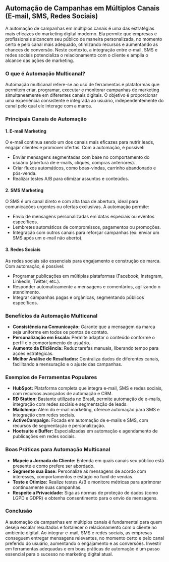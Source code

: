 
## Automação de Campanhas em Múltiplos Canais (E-mail, SMS, Redes Sociais)

A automação de campanhas em múltiplos canais é uma das estratégias mais eficazes do marketing digital moderno. Ela permite que empresas e profissionais alcancem seu público de maneira personalizada, no momento certo e pelo canal mais adequado, otimizando recursos e aumentando as chances de conversão. Neste contexto, a integração entre e-mail, SMS e redes sociais potencializa o relacionamento com o cliente e amplia o alcance das ações de marketing.

### O que é Automação Multicanal?

Automação multicanal refere-se ao uso de ferramentas e plataformas que permitem criar, programar, executar e monitorar campanhas de marketing simultaneamente em diferentes canais digitais. O objetivo é proporcionar uma experiência consistente e integrada ao usuário, independentemente do canal pelo qual ele interage com a marca.

### Principais Canais de Automação

#### 1. **E-mail Marketing**
O e-mail continua sendo um dos canais mais eficazes para nutrir leads, engajar clientes e promover ofertas. Com a automação, é possível:
- Enviar mensagens segmentadas com base no comportamento do usuário (abertura de e-mails, cliques, compras anteriores).
- Criar fluxos automáticos, como boas-vindas, carrinho abandonado e pós-venda.
- Realizar testes A/B para otimizar assuntos e conteúdos.

#### 2. **SMS Marketing**
O SMS é um canal direto e com alta taxa de abertura, ideal para comunicações urgentes ou ofertas exclusivas. A automação permite:
- Envio de mensagens personalizadas em datas especiais ou eventos específicos.
- Lembretes automáticos de compromissos, pagamentos ou promoções.
- Integração com outros canais para reforçar campanhas (ex: enviar um SMS após um e-mail não aberto).

#### 3. **Redes Sociais**
As redes sociais são essenciais para engajamento e construção de marca. Com automação, é possível:
- Programar publicações em múltiplas plataformas (Facebook, Instagram, LinkedIn, Twitter, etc.).
- Responder automaticamente a mensagens e comentários, agilizando o atendimento.
- Integrar campanhas pagas e orgânicas, segmentando públicos específicos.

### Benefícios da Automação Multicanal

- **Consistência na Comunicação:** Garante que a mensagem da marca seja uniforme em todos os pontos de contato.
- **Personalização em Escala:** Permite adaptar o conteúdo conforme o perfil e o comportamento do usuário.
- **Aumento da Eficiência:** Reduz tarefas manuais, liberando tempo para ações estratégicas.
- **Melhor Análise de Resultados:** Centraliza dados de diferentes canais, facilitando a mensuração e o ajuste das campanhas.

### Exemplos de Ferramentas Populares

- **HubSpot:** Plataforma completa que integra e-mail, SMS e redes sociais, com recursos avançados de automação e CRM.
- **RD Station:** Bastante utilizada no Brasil, permite automação de e-mails, integração com redes sociais e segmentação de leads.
- **Mailchimp:** Além do e-mail marketing, oferece automação para SMS e integração com redes sociais.
- **ActiveCampaign:** Focada em automação de e-mails e SMS, com recursos de segmentação e personalização.
- **Hootsuite e Buffer:** Especializadas em automação e agendamento de publicações em redes sociais.

### Boas Práticas para Automação Multicanal

- **Mapeie a Jornada do Cliente:** Entenda em quais canais seu público está presente e como prefere ser abordado.
- **Segmente sua Base:** Personalize as mensagens de acordo com interesses, comportamentos e estágio no funil de vendas.
- **Teste e Otimize:** Realize testes A/B e monitore métricas para aprimorar continuamente suas campanhas.
- **Respeite a Privacidade:** Siga as normas de proteção de dados (como LGPD e GDPR) e obtenha consentimento para o envio de mensagens.

### Conclusão

A automação de campanhas em múltiplos canais é fundamental para quem deseja escalar resultados e fortalecer o relacionamento com o cliente no ambiente digital. Ao integrar e-mail, SMS e redes sociais, as empresas conseguem entregar mensagens relevantes, no momento certo e pelo canal preferido do usuário, aumentando o engajamento e as conversões. Investir em ferramentas adequadas e em boas práticas de automação é um passo essencial para o sucesso no marketing digital atual.
```
